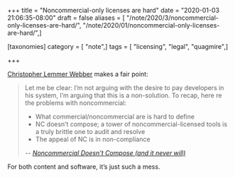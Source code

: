 +++
title = "Noncommercial-only licenses are hard"
date = "2020-01-03 21:06:35-08:00"
draft = false
aliases = [ "/note/2020/3/noncommercial-only-licenses-are-hard/", "/note/2020/01/noncommercial-only-licenses-are-hard/",]

[taxonomies]
category = [ "note",]
tags = [ "licensing", "legal", "quagmire",]

+++

[Christopher Lemmer Webber]: https://dustycloud.org

[Christopher Lemmer Webber][] makes a fair point:

[Noncommercial Doesn't Compose (and it never will)]: https://dustycloud.org/blog/noncommercial-doesnt-compose

> Let me be clear: I’m not arguing with the desire to pay developers in his
> system, I’m arguing that this is a non-solution. To recap, here re the problems
> with noncommercial:
>
> - What commercial/noncommercial are is hard to define
> - NC doesn’t compose; a tower of noncommercial-licensed tools is a
>   truly brittle one to audit and resolve
> - The appeal of NC is in non-compliance
>
> -- <cite>[Noncommercial Doesn't Compose (and it never will)][]</cite>

For both content and software, it’s just such a mess.